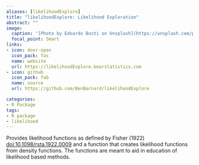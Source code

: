 ```yaml
---
aliases: [likelihoodExplore]
title: "likelihoodExplore: Likelihood Exploration"
abstract: ""
image:
  caption: '[Photo by Edoardo Busti on Unsplash](https://unsplash.com/photos/gEdPXT6BKcc)'
  focal_point: Smart
links:
- icon: door-open
  icon_pack: fas
  name: website
  url: https://likelihoodExplore.bearstatistics.com
- icon: github
  icon_pack: fab
  name: source
  url: https://github.com/BenBarnard/likelihoodExplore

categories:
- R Package
tags:
- R package
- likelihood
---
```


Provides likelihood functions as defined by Fisher (1922) <doi:10.1098/rsta.1922.0009> and a function that creates likelihood functions from density functions. The functions are meant to aid in education of likelihood based methods.

